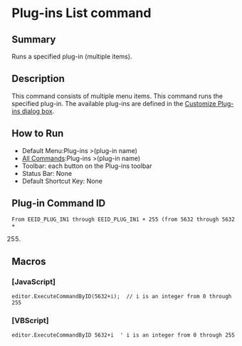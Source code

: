 # Plug-ins List command

## Summary

Runs a specified plug-in (multiple items).

## Description

This command consists of multiple menu items. This command runs the
specified plug-in. The available plug-ins are defined in the
[Customize Plug-ins dialog box](../../dlg/plugins/index).

## How to Run

- Default Menu:Plug-ins \>(plug-in name)
- [All Commands](all_commands):Plug-ins \>(plug-in name)
- Toolbar: each button on the Plug-ins toolbar
- Status Bar: None
- Default Shortcut Key: None

## Plug-in Command ID

```
From EEID_PLUG_IN1 through EEID_PLUG_IN1 + 255 (from 5632 through 5632 +```
255)

## Macros

### \[JavaScript\]

```
editor.ExecuteCommandByID(5632+i);  // i is an integer from 0 through
255
```

### \[VBScript\]

```
editor.ExecuteCommandByID 5632+i  ' i is an integer from 0 through 255
```
